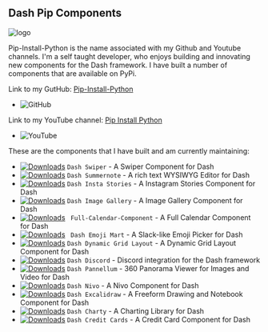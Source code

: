 ## Dash Pip Components


![logo](https://pipinstallpython.pythonanywhere.com/static/img/brand/side_bar_logo/ForGroundLogo.png)

Pip-Install-Python is the name associated with my Github and Youtube channels. I'm a self taught developer, who enjoys building and innovating new components for the Dash framework. I have built a number of components that are available on PyPi.  

Link to my GutHub: [Pip-Install-Python](https://github.com/pip-install-python) 
- ![GitHub](https://img.shields.io/github/followers/pip-install-python?style=social)

Link to my YouTube channel: [Pip Install Python](https://www.youtube.com/channel/UC-pBvv8mzLpj0k-RIbc2Nog?sub_confirmation=1) 
- ![YouTube](https://img.shields.io/youtube/channel/subscribers/UC-pBvv8mzLpj0k-RIbc2Nog?style=social)

These are the components that I have built and am currently maintaining:

* [![Downloads](https://static.pepy.tech/badge/dash-swiper)](https://pepy.tech/project/dash-swiper) `Dash Swiper` - A Swiper Component for Dash
* [![Downloads](https://static.pepy.tech/badge/dash-summernote)](https://pepy.tech/project/dash-summernote) `Dash Summernote` - A rich text WYSIWYG Editor for Dash
* [![Downloads](https://static.pepy.tech/badge/dash-insta-stories)](https://pepy.tech/project/dash-insta-stories) `Dash Insta Stories` - A Instagram Stories Component for Dash
* [![Downloads](https://static.pepy.tech/badge/dash-image-gallery)](https://pepy.tech/project/dash-image-gallery) `Dash Image Gallery` - A Image Gallery Component for Dash
* [![Downloads](https://static.pepy.tech/badge/full-calendar-component)](https://pepy.tech/project/full-calendar-component) ` Full-Calendar-Component` - A Full Calendar Component for Dash 
* [![Downloads](https://static.pepy.tech/badge/dash-emoji-mart)](https://pepy.tech/project/dash-emoji-mart) ` Dash Emoji Mart` - A Slack-like Emoji Picker for Dash
* [![Downloads](https://static.pepy.tech/badge/dash-dynamic-grid-layout)](https://pepy.tech/project/dash-dynamic-grid-layout) `Dash Dynamic Grid Layout` - A Dynamic Grid Layout Component for Dash
* [![Downloads](https://static.pepy.tech/badge/dash-discord)](https://pepy.tech/project/dash-discord) `Dash Discord` - Discord integration for the Dash framework
* [![Downloads](https://static.pepy.tech/badge/dash-pannellum)](https://pepy.tech/project/dash-pannellum) `Dash Pannellum` - 360 Panorama Viewer for Images and Video for Dash
* [![Downloads](https://static.pepy.tech/badge/dash-nivo)](https://pepy.tech/project/dash-nivo) `Dash Nivo` - A Nivo Component for Dash
* [![Downloads](https://static.pepy.tech/badge/dash-excalidraw)](https://pepy.tech/project/dash-excalidraw) `Dash Excalidraw` - A Freeform Drawing and Notebook Component for Dash
* [![Downloads](https://static.pepy.tech/badge/dash-charty)](https://pepy.tech/project/dash-charty) `Dash Charty` - A Charting Library for Dash
* [![Downloads](https://static.pepy.tech/badge/dash-credit-cards)](https://pepy.tech/project/dash-credit-cards) `Dash Credit Cards` - A Credit Card Component for Dash


